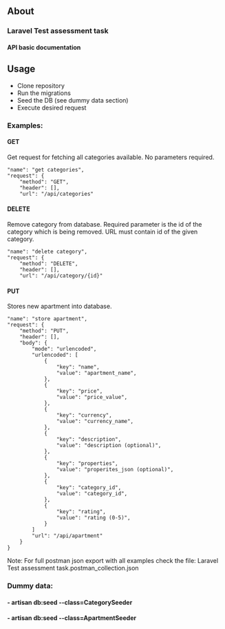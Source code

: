 ## About

### Laravel Test assessment task
#### API basic documentation


## Usage

- Clone repository
- Run the migrations
- Seed the DB (see dummy data section)
- Execute desired request

### Examples:

#### GET
Get request for fetching all categories available. No parameters required.

    "name": "get categories",
    "request": {
        "method": "GET",
        "header": [],
        "url": "/api/categories"
        
#### DELETE
Remove category from database. Required parameter is the id of the category which is being removed. URL must contain id of the given category.

    "name": "delete category",
    "request": {
        "method": "DELETE",
        "header": [],
        "url": "/api/category/{id}"

#### PUT
Stores new apartment into database.

    "name": "store apartment",
    "request": {
        "method": "PUT",
        "header": [],
        "body": {
            "mode": "urlencoded",
            "urlencoded": [
                {
                    "key": "name",
                    "value": "apartment_name",
                },
                {
                    "key": "price",
                    "value": "price_value",
                },
                {
                    "key": "currency",
                    "value": "currency_name",
                },
                {
                    "key": "description",
                    "value": "description (optional)",
                },
                {
                    "key": "properties",
                    "value": "properites_json (optional)",
                },
                {
                    "key": "category_id",
                    "value": "category_id",
                },
                {
                    "key": "rating",
                    "value": "rating (0-5)",
                }
            ]
            "url": "/api/apartment"
        }
    }
    
Note: For full postman json export with all examples check the file: Laravel Test assessment task.postman_collection.json

### Dummy data:

#### - artisan db:seed --class=CategorySeeder

#### - artisan db:seed --class=ApartmentSeeder
